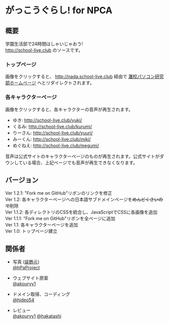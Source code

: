 # がっこうぐらし! for NPCA

## 概要

学園生活部で24時間はしゃいじゃおう!  
http://school-live.club のソースです。

### トップページ

画像をクリックすると、 http://nada.school-live.club 経由で [灘校パソコン研究部ホームページ](http://npca.jp) へとリダイレクトされます。

### 各キャラクターページ

画像をクリックすると、各キャラクターの音声が再生されます。

* ゆき: http://school-live.club/yuki/
* くるみ: http://school-live.club/kurumi/
* りーさん: http://school-live.club/yuuri/
* みーくん: http://school-live.club/miki/
* めぐねえ: http://school-live.club/megumi/

音声は公式サイトのキャラクターページのものが再生されます。公式サイトがダウンしている場合、上記ページでも音声が再生できなくなります。

## バージョン

Ver 1.2.1: "Fork me on GitHub"リボンのリンクを修正  
Ver 1.2: 各キャラクターページへの日本語サブドメインページを~~めんどくさいので~~削除  
Ver 1.1.2: 各ディレクトリのCSSを統合し、JavaScriptでCSSに各画像を追加  
Ver 1.1.1: "Fork me on GitHub"リボンを全ページに追加  
Ver 1.1: 各キャラクターページを追加  
Ver 1.0: トップページ建立

## 関係者
* 写真 ([装飾元](http://gakkougurashi.com/news/index00410000.html))  
[@hPaProject](https://twitter.com/hPaProject)

* ウェブサイト原案  
[@akouryy1](https://twitter.com/akouryy1)

* ドメイン取得、コーディング  
[@hideo54](https://twitter.com/hideo54)

* レビュー  
[@akouryy1](https://twitter.com/akouryy1)
[@hakatashi](https://twitter.com/hakatashi)
